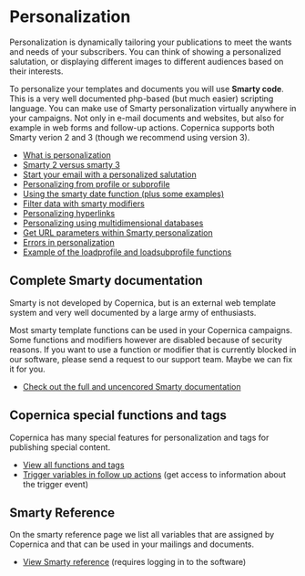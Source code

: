 # Personalization

Personalization is dynamically tailoring your publications to meet the
wants and needs of your subscribers. You can think of showing a
personalized salutation, or displaying different images to different
audiences based on their interests.

To personalize your templates and documents you will use **Smarty
code**. This is a very well documented php-based (but much easier)
scripting language. You can make use of Smarty personalization virtually
anywhere in your campaigns. Not only in e-mail documents and websites,
but also for example in web forms and follow-up actions. Copernica
supports both Smarty verion 2 and 3 (though we recommend using version
3).

-   [What is
    personalization](./what-is-personalization.md)
-   [Smarty 2 versus smarty
    3](./smarty-2-vs-smarty-3.md)
-   [Start your email with a personalized
    salutation](./personalized-salutation-in-email-using-smarty-code.md)
-   [Personalizing from profile or
    subprofile](./personalizing-from-a-profile-or-subprofile.md)
-   [Using the smarty date function (plus some
    examples)](./using-the-smarty-date-function.md)
-   [Filter data with smarty
    modifiers](./filter-data-with-smarty-modifiers.md)
-   [Personalizing
    hyperlinks](./personalizing-hyperlinks.md)
-   [Personalizing using multidimensional
    databases](./personalizing-using-multi-dimensional-databases.md)
-   [Get URL parameters within Smarty
    personalization](./get-url-parameters-within-smarty-personalization.md)
-   [Errors in
    personalization](./errors-in-personalization.md)
-   [Example of the loadprofile and loadsubprofile
    functions](./example-of-the-loadprofile-and-loadsubprofile-functions.md)

## Complete Smarty documentation

Smarty is not developed by Copernica, but is an external web template
system and very well documented by a large army of enthusiasts.

Most smarty template functions can be used in your Copernica campaigns.
Some functions and modifiers however are disabled because of security
reasons. If you want to use a function or modifier that is currently
blocked in our software, please send a request to our support team.
Maybe we can fix it for you.

-   [Check out the full and uncencored Smarty
    documentation](http://www.smarty.net/docs/en/)

## Copernica special functions and tags

Copernica has many special features for personalization and tags for
publishing special content.

-   [View all functions and
    tags](./special-functions-and-tags.md)
-   [Trigger variables in follow up
    actions](./extra-variables-for-follow-ups.md)
    (get access to information about the trigger event)

## Smarty Reference

On the smarty reference page we list all variables that are assigned by
Copernica and that can be used in your mailings and documents.

-   [View Smarty reference](./smarty.md)
    (requires logging in to the software)

